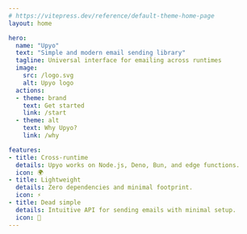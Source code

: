 ```yaml
---
# https://vitepress.dev/reference/default-theme-home-page
layout: home

hero:
  name: "Upyo"
  text: "Simple and modern email sending library"
  tagline: Universal interface for emailing across runtimes
  image:
    src: /logo.svg
    alt: Upyo logo
  actions:
  - theme: brand
    text: Get started
    link: /start
  - theme: alt
    text: Why Upyo?
    link: /why

features:
- title: Cross-runtime
  details: Upyo works on Node.js, Deno, Bun, and edge functions.
  icon: 🌍
- title: Lightweight
  details: Zero dependencies and minimal footprint.
  icon: ⚡
- title: Dead simple
  details: Intuitive API for sending emails with minimal setup.
  icon: 📨
---
```

